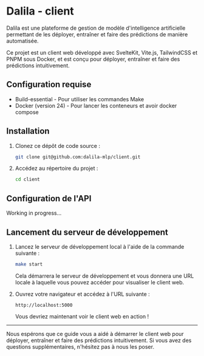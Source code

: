 # Dalila - client

Dalila est une plateforme de gestion de modèle d'intelligence artificielle permettant de les déployer, entraîner et faire des prédictions de manière automatisée.

Ce projet est un client web développé avec SvelteKit, Vite.js, TailwindCSS et PNPM sous Docker, et est conçu pour déployer, entraîner et faire des prédictions intuitivement.

## Configuration requise
- Build-essential - Pour utiliser les commandes Make
- Docker (version 24) - Pour lancer les conteneurs et avoir docker compose

## Installation
1. Clonez ce dépôt de code source :
   ```bash
   git clone git@github.com:dalila-mlp/client.git
   ```

2. Accédez au répertoire du projet :
   ```bash
   cd client
   ```

## Configuration de l'API
Working in progress...

## Lancement du serveur de développement
1. Lancez le serveur de développement local à l'aide de la commande suivante :
   ```bash
   make start
   ```

   Cela démarrera le serveur de développement et vous donnera une URL locale à laquelle vous pouvez accéder pour visualiser le client web.

2. Ouvrez votre navigateur et accédez à l'URL suivante :
   ```
   http://localhost:5000
   ```

   Vous devriez maintenant voir le client web en action !

---

Nous espérons que ce guide vous a aidé à démarrer le client web  pour déployer, entraîner et faire des prédictions intuitivement. Si vous avez des questions supplémentaires, n'hésitez pas à nous les poser.
